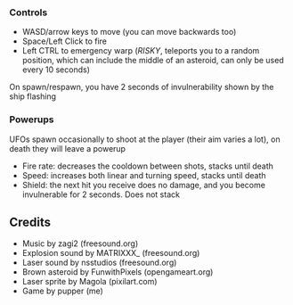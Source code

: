 ### Controls
- WASD/arrow keys to move (you can move backwards too)
- Space/Left Click to fire
- Left CTRL to emergency warp (*RISKY*, teleports you to a random position, which can include the middle of an asteroid, can only be used every 10 seconds)

On spawn/respawn, you have 2 seconds of invulnerability shown by the ship flashing

### Powerups
UFOs spawn occasionally to shoot at the player (their aim varies a lot), on death they will leave a powerup
- Fire rate: decreases the cooldown between shots, stacks until death
- Speed: increases both linear and turning speed, stacks until death
- Shield: the next hit you receive does no damage, and you become invulnerable for 2 seconds. Does not stack


## Credits
- Music by zagi2 (freesound.org)
- Explosion sound by MATRIXXX_ (freesound.org)
- Laser sound by nsstudios (freesound.org)
- Brown asteroid by FunwithPixels (opengameart.org)
- Laser sprite by Magola (pixilart.com)
- Game by pupper (me)
